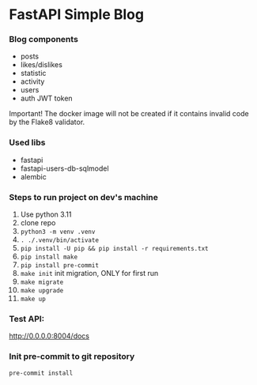 # FastAPI Simple Blog

### Blog components

- posts
- likes/dislikes
- statistic
- activity
- users
- auth JWT token

Important! The docker image will not be created if it contains invalid code by the Flake8 validator.

### Used libs

- fastapi
- fastapi-users-db-sqlmodel
- alembic

### Steps to run project on dev's machine

1) Use python 3.11
2) clone repo
3) `python3 -m venv .venv`
4) `. ./.venv/bin/activate`
5) `pip install -U pip && pip install -r requirements.txt`
6) `pip install make`
7) `pip install pre-commit`
7) `make init` init migration, ONLY for first run
8) `make migrate`
9) `make upgrade`
10) `make up`

### Test API:

http://0.0.0.0:8004/docs

### Init pre-commit to git repository

`pre-commit install`